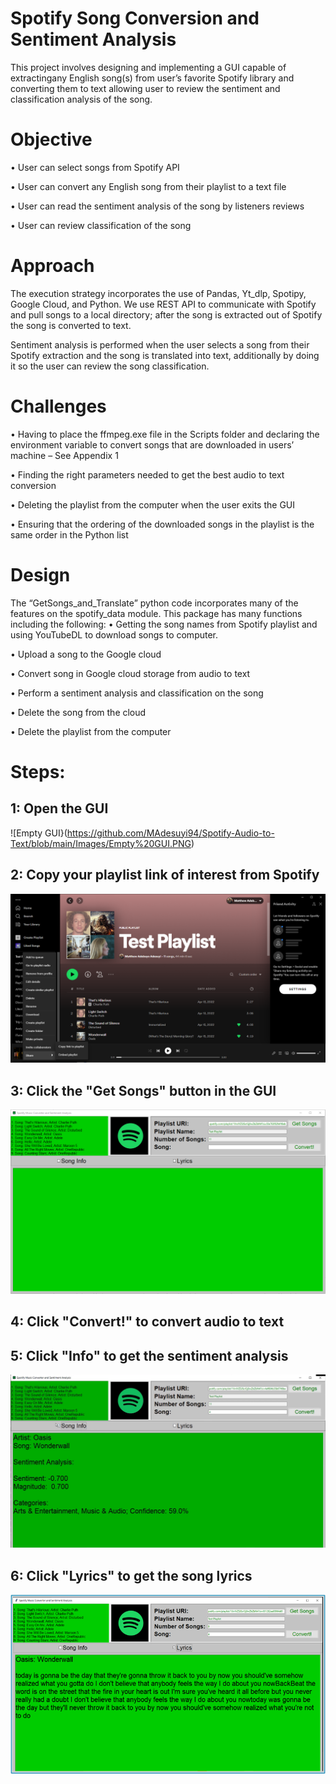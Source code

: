 # Spotify Song Conversion and Sentiment Analysis
This project involves designing and implementing a GUI capable of extractingany English song(s) from user’s favorite Spotify library and converting them to text allowing user to review the sentiment and classification analysis of the song. 

# Objective
•	User can select songs from Spotify API

•	User can convert any English song from their playlist to a text file

•	User can read the sentiment analysis of the song by listeners reviews

•	User can review classification of the song 


# Approach
The execution strategy incorporates the use of Pandas, Yt_dlp, Spotipy, Google Cloud, and Python. We use REST API to communicate with Spotify and pull songs to a local directory; after the song is extracted out of Spotify the song is converted to text.

Sentiment analysis is performed when the user selects a song from their Spotify extraction and the song is translated into text, additionally by doing it so the user can review the song classification. 

# Challenges 
•	Having to place the ffmpeg.exe file in the Scripts folder and declaring the environment variable to convert songs that are downloaded in users’ machine – See Appendix 1 

•	Finding the right parameters needed to get the best audio to text conversion

•	Deleting the playlist from the computer when the user exits the GUI

•	Ensuring that the ordering of the downloaded songs in the playlist is the same order in the Python list

# Design 
The “GetSongs_and_Translate” python code incorporates many of the features on the spotify_data module. This package has many functions including the following:
•	Getting the song names from Spotify playlist and using YouTubeDL to download songs to computer.

•	Upload a song to the Google cloud

•	Convert song in Google cloud storage from audio to text

•	Perform a sentiment analysis and classification on the song

•	Delete the song from the cloud

•	Delete the playlist from the computer

# Steps:

## 1: Open the GUI
![Empty GUI}(https://github.com/MAdesuyi94/Spotify-Audio-to-Text/blob/main/Images/Empty%20GUI.PNG)

## 2: Copy your playlist link of interest from Spotify
![Spotify Screenshot](https://github.com/MAdesuyi94/Spotify-Audio-to-Text/blob/main/Images/Spotify%20Playlist.PNG)

## 3: Click the "Get Songs" button in the GUI
![Pulled Playlist](https://github.com/MAdesuyi94/Spotify-Audio-to-Text/blob/main/Images/GUI%20with%20Playlist%20Pulled.PNG)

## 4: Click "Convert!" to convert audio to text
## 5: Click "Info" to get the sentiment analysis
![Sentiment Analysis](https://github.com/MAdesuyi94/Spotify-Audio-to-Text/blob/main/Images/GUI%20Wonderwall%20Sentiment%20Analysis.PNG)

## 6: Click "Lyrics" to get the song lyrics
![Lyrics](https://github.com/MAdesuyi94/Spotify-Audio-to-Text/blob/main/Images/GUI%20Wonderwall%20Lyrics.png)
